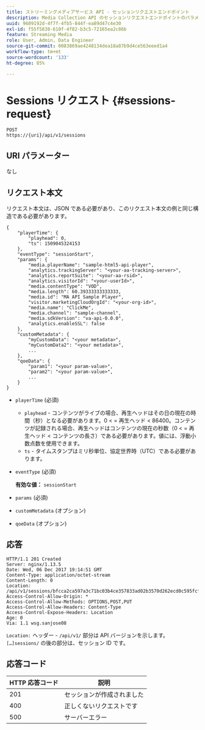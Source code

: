 ```yaml
---
title: ストリーミングメディアサービス API - セッションリクエストエンドポイント
description: Media Collection API のセッションリクエストエンドポイントのパラメーターと応答
uuid: 9609192d-4f7f-4fb5-844f-ea89d47c4e30
exl-id: f55f5838-610f-4f82-b3c5-72165ea2c86b
feature: Streaming Media
role: User, Admin, Data Engineer
source-git-commit: 0083869ae4248134dea18a87b9d4ce563eeed1a4
workflow-type: tm+mt
source-wordcount: '133'
ht-degree: 85%

---
```


# Sessions リクエスト {#sessions-request}

```
POST 
https://{uri}/api/v1/sessions
```

## URI パラメーター

なし

## リクエスト本文

リクエスト本文は、JSON である必要があり、このリクエスト本文の例と同じ構造である必要があります。

```
{ 
    "playerTime": { 
        "playhead": 0, 
        "ts": 1509045324153 
    }, 
    "eventType": "sessionStart", 
    "params": { 
        "media.playerName": "sample-html5-api-player", 
        "analytics.trackingServer": "<your-aa-tracking-server>", 
        "analytics.reportSuite": "<your-aa-rsid>", 
        "analytics.visitorId": "<your-userId>", 
        "media.contentType": "VOD", 
        "media.length": 60.39333333333333, 
        "media.id": "MA API Sample Player", 
        "visitor.marketingCloudOrgId": "<your-org-id>", 
        "media.name": "ClickMe", 
        "media.channel": "sample-channel", 
        "media.sdkVersion": "va-api-0.0.0", 
        "analytics.enableSSL": false 
    }, 
    "customMetadata": { 
        "myCustomData": "<your metadata>", 
        "myCustomData2": "<your metadata>", 
        ... 
    }, 
    "qoeData": { 
        "param1": "<your param-value>", 
        "param2": "<your param-value>", 
        ... 
    } 
}
```

* `playerTime` (必須)
   * `playhead` - コンテンツがライブの場合、再生ヘッドはその日の現在の時間（秒）となる必要があります。0 &lt; = 再生ヘッド &lt; 86400。コンテンツが記録される場合、再生ヘッドはコンテンツの現在の秒数（0 &lt; = 再生ヘッド &lt; コンテンツの長さ）である必要があります。値には、浮動小数点数を使用できます。
   * `ts` - タイムスタンプはミリ秒単位、協定世界時（UTC）である必要があります。
* `eventType` (必須)

  **有効な値：** `sessionStart`
* `params` (必須)
* `customMetadata` (オプション)
* `qoeData` (オプション)

## 応答

```
HTTP/1.1 201 Created 
Server: nginx/1.13.5 
Date: Wed, 06 Dec 2017 19:14:51 GMT 
Content-Type: application/octet-stream 
Content-Length: 0 
Location: /api/v1/sessions/bfcca2ca597a3c71bc03b4ce357833ad02b3570d262ecd0c595fcf8f2ae4df58 
Access-Control-Allow-Origin: * 
Access-Control-Allow-Methods: OPTIONS,POST,PUT 
Access-Control-Allow-Headers: Content-Type 
Access-Control-Expose-Headers: Location 
Age: 0 
Via: 1.1 wsg.sanjose08
```

`Location:` ヘッダー - `/api/v1/` 部分は API バージョンを示します。`[…]sessions/` の後の部分は、セッション ID です。

## 応答コード

| HTTP 応答コード | 説明 |
|---|---|
| 201 | セッションが作成されました |
| 400 | 正しくないリクエストです |
| 500 | サーバーエラー |
